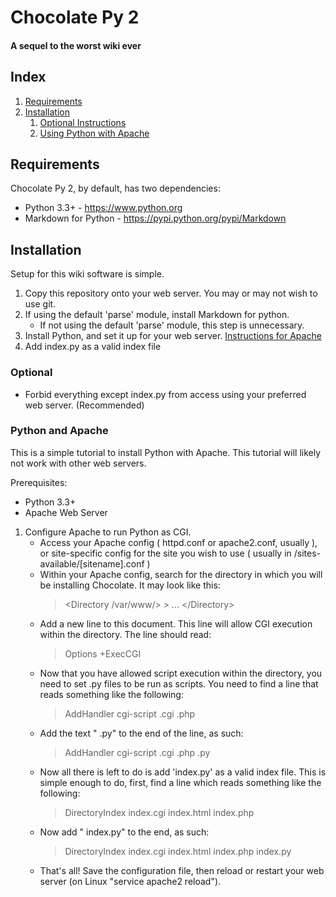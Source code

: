 # Chocolate Py 2
#### A sequel to the worst wiki ever

## Index
1. [Requirements](#requirements)
1. [Installation](#installation)
	1. [Optional Instructions](#optional)
	2. [Using Python with Apache](#python-and-apache)

## Requirements

Chocolate Py 2, by default, has two dependencies:
* Python 3.3+ - https://www.python.org
* Markdown for Python - https://pypi.python.org/pypi/Markdown

## Installation

Setup for this wiki software is simple.

1. Copy this repository onto your web server. You may or may not wish to use git.
1. If using the default 'parse' module, install Markdown for python.
	* If not using the default 'parse' module, this step is unnecessary.
1. Install Python, and set it up for your web server. [Instructions for Apache](#python-and-apache)
1. Add index.py as a valid index file 

### Optional

* Forbid everything except index.py from access using your preferred web server. (Recommended)

### Python and Apache

This is a simple tutorial to install Python with Apache. This tutorial will likely not work with other web servers.

Prerequisites:
* Python 3.3+
* Apache Web Server

1. Configure Apache to run Python as CGI.
	* Access your Apache config ( httpd.conf or apache2.conf, usually ), or site-specific config for the site you wish to use ( usually in /sites-available/\[sitename\].conf )
	* Within your Apache config, search for the directory in which you will be installing Chocolate. It may look like this:
		> \<Directory /var/www/\>
			> ...
		> \</Directory\>
	* Add a new line to this document. This line will allow CGI execution within the directory. The line should read:
		> Options +ExecCGI
	* Now that you have allowed script execution within the directory, you need to set .py files to be run as scripts. You need to find a line that reads something like the following:
		> AddHandler cgi-script .cgi .php
	* Add the text " .py" to the end of the line, as such:
		> AddHandler cgi-script .cgi .php .py
	* Now all there is left to do is add 'index.py' as a valid index file. This is simple enough to do, first, find a line which reads something like the following:
		> DirectoryIndex index.cgi index.html index.php
	* Now add " index.py" to the end, as such:
		> DirectoryIndex index.cgi index.html index.php index.py
	* That's all! Save the configuration file, then reload or restart your web server (on Linux "service apache2 reload").
